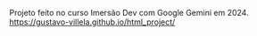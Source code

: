 Projeto feito no curso Imersão Dev com Google Gemini em 2024.
https://gustavo-villela.github.io/html_project/
